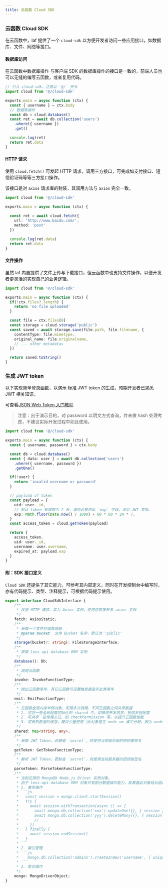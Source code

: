 ```yaml
---
title: 云函数 Cloud SDK
---
```


### 云函数 Cloud SDK
在云函数中，laf 提供了一个 `cloud-sdk` 以方便开发者访问一些应用接口，如数据库、文件、网络等接口。


#### 数据库访问

在云函数中数据库操作 与客户端 SDK 的数据库操作的接口是一致的，前端人员也可以无缝的编写云函数，或者复用代码。

```ts
// 引入 cloud-sdk，注意以 `@/` 开头
import cloud from '@/cloud-sdk'

exports.main = async function (ctx) {
  const { username } = ctx.body
  // 数据库操作
  const db = cloud.database()
  const ret = await db.collection('users')
    .where({ username })
    .get()

  console.log(ret)
  return ret.data
}
```


#### HTTP 请求

使用 `cloud.fetch()` 可发起 HTTP 请求，调用三方接口，可完成如支付接口、短信验证码等等三方接口操作。

该接口是对 `axios` 请求库的封装，其调用方法与 `axios` 完全一致。

```ts
import cloud from '@/cloud-sdk'

exports.main = async function (ctx) {
 
  const ret = await cloud.fetch({
    url: 'http://www.baidu.com/',
    method: 'post'
  })

  console.log(ret.data)
  return ret.data
}
```


#### 文件操作

虽然 laf 内置提供了文件上传与下载接口，但云函数中也支持文件操作，以便开发者更灵活的实现自己的业务逻辑。

```ts
import cloud from '@/cloud-sdk'

exports.main = async function (ctx) {
  if(!ctx.files?.length) {
    return 'no file uploaded'
  }

  const file = ctx.files[0]
  const storage = cloud.storage('public')
  const saved = await storage.save(file.path, file.filename, { 
    contentType: file.mimetype, 
    original_name: file.originalname,
    // ... other metadatas
  })

  return saved.toString()
}
```

### 生成 JWT token

以下实现简单登录函数，以演示 标准 JWT token 的生成，预期开发者已熟悉 JWT 相关知识。

可查看[JSON Web Token 入门教程](https://www.ruanyifeng.com/blog/2018/07/json_web_token-tutorial.html)

> 注意：出于演示目的，对 password 以明文方式查询，并未做 hash 处理考虑，不建议实际开发过程中如此使用。

```ts
import cloud from '@/cloud-sdk'

exports.main = async function (ctx) {
  const { username, password } = ctx.body

  const db = cloud.database()
  const { data: user } = await db.collection('users')
    .where({ username, password })
    .getOne()

  if(!user) {
    return 'invalid username or password'
  }

  // payload of token
  const payload = {
    uid: user._id,
    // 默认 token 有效期为 7 天，请务必提供此 `exp` 字段，详见 JWT 文档。
    exp: Math.floor(Date.now() / 1000) + 60 * 60 * 24 * 7, 
  }
  const access_token = cloud.getToken(payload)

  return {
    access_token,
    uid: user._id,
    username: user.username,
    expired_at: payload.exp
  }
}
```

#### 附：SDK 接口定义

`Cloud SDK` 还提供了其它能力，可参考其内部定义，同时在开发控制台中编写时，亦有代码提示、类型、注释提示，可根据代码提示使用。

```ts
export interface CloudSdkInterface {
    /**
     * 发送 HTTP 请求，实为 Axios 实例，使用可直接参考 axios 文档
     */
    fetch: AxiosStatic;
    /**
     * 获取一个文件存储管理器
     * @param bucket  文件 Bucket 名字，默认为 'public'
     */
    storage(bucket?: string): FileStorageInterface;
    /**
     * 获取 less api database ORM 实例
     */
    database(): Db;
    /**
     * 调用云函数
     */
    invoke: InvokeFunctionType;
    /**
     * 抛出云函数事件，其它云函数可设置触发器监听此类事件
     */
    emit: EmitFunctionType;
    /**
     * 云函数全局内存单例对象，可跨多次调用、不同云函数之间共享数据
     * 1. 可将一些全局配置初始化到 shared 中，如微信开发信息、短信发送配置
     * 2. 可共享一些常用方法，如 checkPermission 等，以提升云函数性能
     * 3. 可做热数据的缓存，建议少量使用（此对象是在 node vm 堆中分配，因为 node vm 堆内存限制）
     */
    shared: Map<string, any>;
    /**
     * 获取 JWT Token，若缺省 `secret`，则使用当前服务器的密钥做签名
     */
    getToken: GetTokenFunctionType;
    /**
     * 解析 JWT Token，若缺省 `secret`，则使用当前服务器的密钥做签名
     */
    parseToken: ParseTokenFunctionType;
    /**
     * 当前应用的 MongoDb Node.js Driver 实例对象。
     * 由于 less-api-database ORM 对象只有部分数据操作能力，故暴露此对象给云函数，让云函数拥有完整的数据库操作能力：
     * 1. 事务操作
     * ```js
     *   const session = mongo.client.startSession()
     *   try {
     *     await session.withTransaction(async () => {
     *       await mongo.db.collection('xxx').updateOne({}, { session })
     *       await mongo.db.collection('yyy').deleteMany({}, { session })
     *       // ...
     *     })
     *   } finally {
     *     await session.endSession()
     *   }
     * ```
     * 2. 索引管理
     * ```js
     *    mongo.db.collection('admins').createIndex('username', { unique: true })
     * ```
     * 3. 聚合操作
     */
    mongo: MongoDriverObject;
}

```